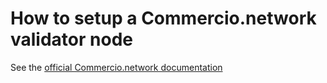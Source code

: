 # How to setup a Commercio.network validator node 
See the [official Commercio.network documentation](https://docs.commercio.network/nodes/hardware-requirements.html)

